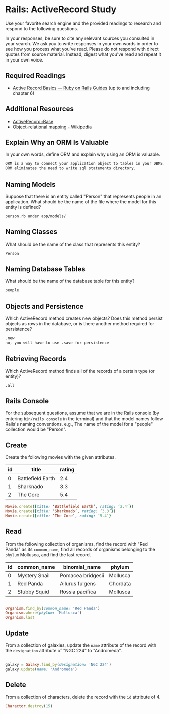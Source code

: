 # Rails: ActiveRecord Study

Use your favorite search engine and the provided readings to research and
respond to the following questions.

In your responses, be sure to cite any relevant sources you consulted in your
search. We ask you to write responses in your own words in order to see how you
process what you've read. Please do not respond with direct quotes from source
material. Instead, digest what you've read and repeat it in your own voice.

## Required Readings

-   [Active Record Basics — Ruby on Rails Guides](http://guides.rubyonrails.org/active_record_basics.html)
    (up to and including chapter 6)

## Additional Resources
-   [ActiveRecord::Base](http://api.rubyonrails.org/classes/ActiveRecord/Base.html)
-   [Object-relational mapping - Wikipedia](https://en.wikipedia.org/wiki/Object-relational_mapping)

## Explain Why an ORM Is Valuable

In your own words, define ORM and explain why using an ORM is valuable.

```md
ORM is a way to connect your application object to tables in your DBMS.  Using
ORM eliminates the need to write sql statements directory.
```

## Naming Models

Suppose that there is an entity called "Person" that represents people in an
application. What should be the name of the file where the model for this entity
is defined?

```md
person.rb under app/models/
```

## Naming Classes

What should be the name of the class that represents this entity?

```md
Person
```

## Naming Database Tables

What should be the name of the database table for this entity?

```md
people
```

## Objects and Persistence

Which ActiveRecord method creates new objects? Does this method persist objects
as rows in the database, or is there another method required for persistence?

```md
.new
no, you will have to use .save for persistence
```

## Retrieving Records

Which ActiveRecord method finds all of the records of a certain type (or
entity)?

```md
.all
```

## Rails Console

For the subsequent questions, assume that we are in the Rails console (by
entering `bin/rails console` in the terminal) and that the model names follow
Rails's naming conventions.  e.g., The name of the model for a "people"
collection would be "Person".

## Create

Create the following movies with the given attributes.

| id | title | rating |
| --- | --- | --- |
| 0 | Battlefield Earth | 2.4 |
| 1 | Sharknado | 3.3 |
| 2 | The Core | 5.4 |

```ruby
Movie.create([title: ‘Battlefield Earth’, rating: ‘2.4’})
Movie.create([title: ‘Sharknado’, rating: ‘3.3’})
Movie.create([title: ‘The Core’, rating: ‘5.4’}
```

## Read

From the following collection of organisms, find the record with "Red Panda" as
its `common_name`, find all records of organisms belonging to the `phylum`
Mollusca, and find the last record.

| id | common_name | binomial_name | phylum |
| --- | --- | --- | --- |
| 0 | Mystery Snail | Pomacea bridgesii | Mollusca |
| 1 | Red Panda | Ailurus fulgens | Chordata |
| 2 | Stubby Squid | Rossia pacifica | Mollusca |

```ruby

Organism.find_by(common_name: 'Red Panda')
Organism.where(phylum: 'Mollusca')
Organism.last
```

## Update

From a collection of galaxies, update the `name` attribute of the record with
the `designation` attribute of "NGC 224" to "Andromeda".

```ruby

galaxy = Galaxy.find_by(designation: 'NGC 224')
galaxy.update(name: 'Andromeda')
```

## Delete

From a collection of characters, delete the record with the `id` attribute of 4.

```ruby
Charactor.destroy(15)
```
